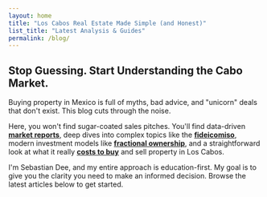 ```yaml
---
layout: home
title: "Los Cabos Real Estate Made Simple (and Honest)"
list_title: "Latest Analysis & Guides"
permalink: /blog/
---
```


## Stop Guessing. Start Understanding the Cabo Market.

Buying property in Mexico is full of myths, bad advice, and "unicorn" deals that don't exist. This blog cuts through the noise.

Here, you won't find sugar-coated sales pitches. You'll find data-driven **[market reports](/los-cabos-real-estate-market-report-august-2025/)**, deep dives into complex topics like the **[fideicomiso](/how-fideicomiso-works-mexico/)**, modern investment models like **[fractional ownership](/fractional-ownership-vacation-homes/)**, and a straightforward look at what it really <a href="/los-cabos-closing-costs/">**costs to buy**</a> and sell property in Los Cabos.

I'm Sebastian Dee, and my entire approach is education-first. My goal is to give you the clarity you need to make an informed decision. Browse the latest articles below to get started.